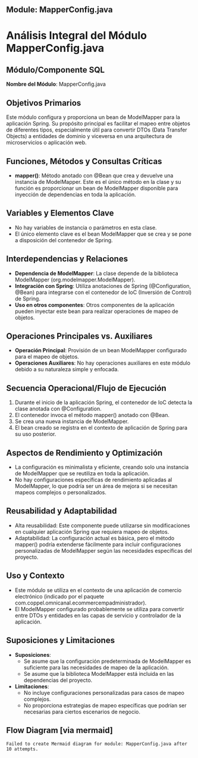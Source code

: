 ## Module: MapperConfig.java

# Análisis Integral del Módulo MapperConfig.java

## Módulo/Componente SQL
**Nombre del Módulo**: MapperConfig.java

## Objetivos Primarios
Este módulo configura y proporciona un bean de ModelMapper para la aplicación Spring. Su propósito principal es facilitar el mapeo entre objetos de diferentes tipos, especialmente útil para convertir DTOs (Data Transfer Objects) a entidades de dominio y viceversa en una arquitectura de microservicios o aplicación web.

## Funciones, Métodos y Consultas Críticas
- **mapper()**: Método anotado con @Bean que crea y devuelve una instancia de ModelMapper. Este es el único método en la clase y su función es proporcionar un bean de ModelMapper disponible para inyección de dependencias en toda la aplicación.

## Variables y Elementos Clave
- No hay variables de instancia o parámetros en esta clase.
- El único elemento clave es el bean ModelMapper que se crea y se pone a disposición del contenedor de Spring.

## Interdependencias y Relaciones
- **Dependencia de ModelMapper**: La clase depende de la biblioteca ModelMapper (org.modelmapper.ModelMapper).
- **Integración con Spring**: Utiliza anotaciones de Spring (@Configuration, @Bean) para integrarse con el contenedor de IoC (Inversión de Control) de Spring.
- **Uso en otros componentes**: Otros componentes de la aplicación pueden inyectar este bean para realizar operaciones de mapeo de objetos.

## Operaciones Principales vs. Auxiliares
- **Operación Principal**: Provisión de un bean ModelMapper configurado para el mapeo de objetos.
- **Operaciones Auxiliares**: No hay operaciones auxiliares en este módulo debido a su naturaleza simple y enfocada.

## Secuencia Operacional/Flujo de Ejecución
1. Durante el inicio de la aplicación Spring, el contenedor de IoC detecta la clase anotada con @Configuration.
2. El contenedor invoca el método mapper() anotado con @Bean.
3. Se crea una nueva instancia de ModelMapper.
4. El bean creado se registra en el contexto de aplicación de Spring para su uso posterior.

## Aspectos de Rendimiento y Optimización
- La configuración es minimalista y eficiente, creando solo una instancia de ModelMapper que se reutiliza en toda la aplicación.
- No hay configuraciones específicas de rendimiento aplicadas al ModelMapper, lo que podría ser un área de mejora si se necesitan mapeos complejos o personalizados.

## Reusabilidad y Adaptabilidad
- Alta reusabilidad: Este componente puede utilizarse sin modificaciones en cualquier aplicación Spring que requiera mapeo de objetos.
- Adaptabilidad: La configuración actual es básica, pero el método mapper() podría extenderse fácilmente para incluir configuraciones personalizadas de ModelMapper según las necesidades específicas del proyecto.

## Uso y Contexto
- Este módulo se utiliza en el contexto de una aplicación de comercio electrónico (indicado por el paquete com.coppel.omnicanal.ecommercempadministrador).
- El ModelMapper configurado probablemente se utiliza para convertir entre DTOs y entidades en las capas de servicio y controlador de la aplicación.

## Suposiciones y Limitaciones
- **Suposiciones**:
  - Se asume que la configuración predeterminada de ModelMapper es suficiente para las necesidades de mapeo de la aplicación.
  - Se asume que la biblioteca ModelMapper está incluida en las dependencias del proyecto.
- **Limitaciones**:
  - No incluye configuraciones personalizadas para casos de mapeo complejos.
  - No proporciona estrategias de mapeo específicas que podrían ser necesarias para ciertos escenarios de negocio.
## Flow Diagram [via mermaid]
```mermaid
Failed to create Mermaid diagram for module: MapperConfig.java after 10 attempts.
```
